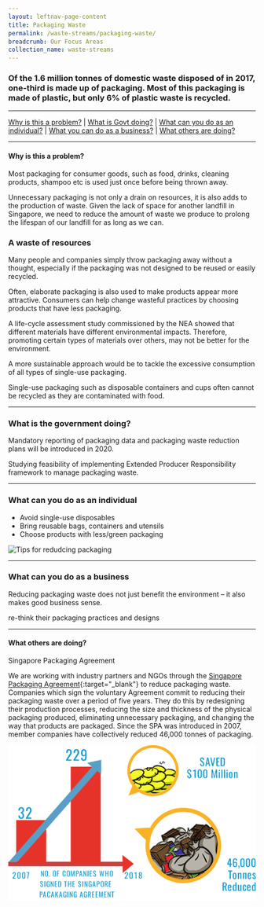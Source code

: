 ```yaml
---
layout: leftnav-page-content
title: Packaging Waste
permalink: /waste-streams/packaging-waste/
breadcrumb: Our Focus Areas
collection_name: waste-streams
---
```


### Of the 1.6 million tonnes of domestic waste disposed of in 2017, one-third is made up of packaging. Most of this packaging is made of plastic, but only 6% of plastic waste is recycled. 

-------------------


[Why is this a problem?](#why) | [What is Govt doing?](#govt) | [What can you do as an individual?](#individual) | [What you can do as a business?](#biz) | [What others are doing?](#partners)

-------------------


<a name="why"></a>
#### Why is this a problem? 

Most packaging for consumer goods, such as food, drinks, cleaning products, shampoo etc is used just once before being thrown away.

Unnecessary packaging is not only a drain on resources, it is also adds to the production of waste. Given the lack of space for another landfill in Singapore, we need to reduce the amount of waste we produce to prolong the lifespan of our landfill for as long as we can.

### A waste of resources

Many people and companies simply throw packaging away without a thought, especially if the packaging was not designed to be reused or easily recycled.

Often, elaborate packaging is also used to make products appear more attractive. Consumers can help change wasteful practices by choosing products that have less packaging.


A life-cycle assessment study commissioned by the NEA showed that different materials have different environmental impacts. Therefore, promoting certain types of materials over others, may not be better for the environment.

A more sustainable approach would be to tackle the excessive consumption of all types of single-use packaging. 

Single-use packaging such as disposable containers and cups often cannot be recycled as they are contaminated with food.


-------------------

<a name="govt"></a>
### What is the government doing? 

Mandatory reporting of packaging data and packaging waste reduction plans will be introduced in 2020.

Studying feasibility of implementing Extended Producer Responsibility framework to manage  packaging waste.

-------------------

<a name="individual"></a>

### What can you do as an individual

* Avoid single-use disposables
* Bring reusable bags, containers and utensils
* Choose products with less/green packaging

![Tips for redudcing packaging](https://www.mewr.gov.sg/images/default-source/module/policy-topic/packaging/packaging_issue.png)

-------------------

<a name="biz"></a>

### What can you do as a business

Reducing packaging waste does not just benefit the environment – it also makes good business sense.

re-think their packaging practices and designs

-------------------

<a name="partners"></a>

#### What others are doing?

Singapore Packaging Agreement

We are working with industry partners and NGOs through the [Singapore Packaging Agreement](https://www.nea.gov.sg/programmes-grants/schemes/singapore-packaging-agreement){:target="_blank"} to reduce packaging waste. Companies which sign the voluntary Agreement commit to reducing their packaging waste over a period of five years. They do this by redesigning their production processes, reducing the size and thickness of the physical packaging produced, eliminating unnecessary packaging, and changing the way that products are packaged. Since the SPA was introduced in 2007, member companies have collectively reduced 46,000 tonnes of packaging.


![Singapore Packaging Agreement](/images/singapore-packaging-agreement.png)

